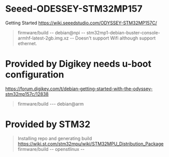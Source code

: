 # Seeed-ODESSEY-STM32MP157
Getting Started 
https://wiki.seeedstudio.com/ODYSSEY-STM32MP157C/
> firmware/build -- debian@npi -- stm32mp1-debian-buster-console-armhf-latest-2gb.img.xz 
    -- Doesn't support Wifi although support ethernet.

# Provided by Digikey needs u-boot configuration
https://forum.digikey.com/t/debian-getting-started-with-the-odyssey-stm32mp157c/12838
> firmware/build --- debian@arm 

# Provided by STM32 
> Installing repo and generating build
https://wiki.st.com/stm32mpu/wiki/STM32MPU_Distribution_Package
> firmware/build -- openstlinux -- 
